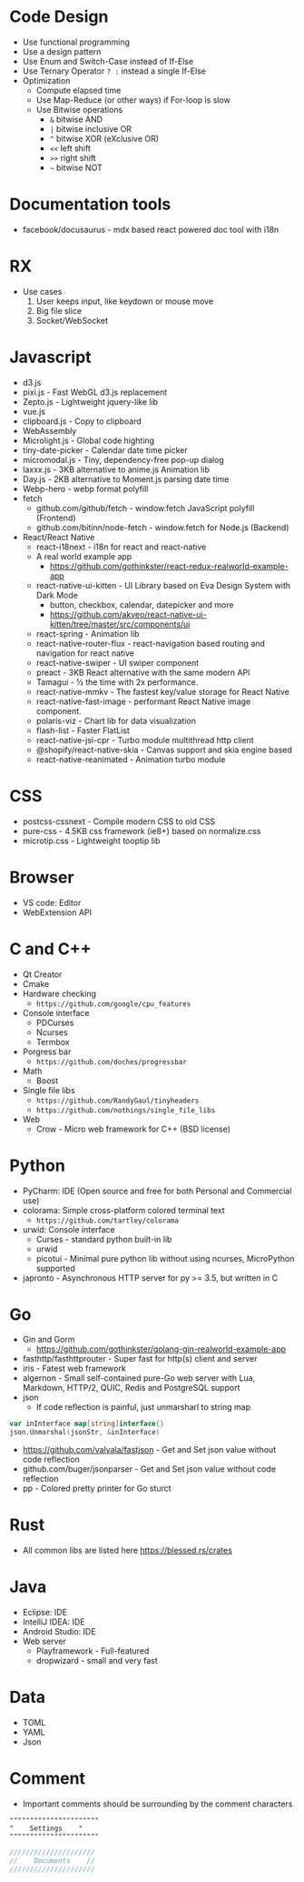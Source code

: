 Code Design
=====
* Use functional programming
* Use a design pattern
* Use Enum and Switch-Case instead of If-Else
* Use Ternary Operator `? :` instead a single If-Else
* Optimization
  * Compute elapsed time
  * Use Map-Reduce (or other ways) if For-loop is slow
  * Use Bitwise operations
    * `&` bitwise AND
    * `|` bitwise inclusive OR
    * `^` bitwise XOR (eXclusive OR)
    * `<<`  left shift
    * `>>`  right shift
    * `~` bitwise NOT

Documentation tools
=====
* facebook/docusaurus - mdx based react powered doc tool with i18n

RX
=====
* Use cases
  1. User keeps input, like keydown or mouse move
  2. Big file slice
  3. Socket/WebSocket

Javascript
=====
* d3.js
* pixi.js - Fast WebGL d3.js replacement
* Zepto.js - Lightweight jquery-like lib
* vue.js
* clipboard.js - Copy to clipboard
* WebAssembly
* Microlight.js - Global code highting
* tiny-date-picker - Calendar date time picker
* micromodal.js - Tiny, dependency-free pop-up dialog
* laxxx.js - 3KB alternative to anime.js Animation lib
* Day.js - 2KB alternative to Moment.js parsing date time
* Webp-hero - webp format polyfill
* fetch
  * github.com/github/fetch - window.fetch JavaScript polyfill (Frontend)
  * github.com/bitinn/node-fetch - window.fetch for Node.js (Backend)
* React/React Native
  * react-i18next - i18n for react and react-native
  * A real world example app
    * https://github.com/gothinkster/react-redux-realworld-example-app
  * react-native-ui-kitten - UI Library based on Eva Design System with Dark Mode
    * button, checkbox, calendar, datepicker and more
    * https://github.com/akveo/react-native-ui-kitten/tree/master/src/components/ui
  * react-spring - Animation lib
  * react-native-router-flux - react-navigation based routing and navigation for react native
  * react-native-swiper - UI swiper component
  * preact - 3KB React alternative with the same modern API
  * Tamagui - ½ the time with 2x performance.
  * react-native-mmkv - The fastest key/value storage for React Native
  * react-native-fast-image - performant React Native image component.
  * polaris-viz - Chart lib for data visualization
  * flash-list - Faster FlatList
  * react-native-jsi-cpr - Turbo module multithread http client
  * @shopify/react-native-skia - Canvas support and skia engine based
  * react-native-reanimated - Animation turbo module

CSS
=====
* postcss-cssnext - Compile modern CSS to old CSS
* pure-css - 4.5KB css framework (ie8+) based on normalize.css
* microtip.css - Lightweight tooptip lib

Browser
=====
* VS code: Editor
* WebExtension API

C and C++
=====
* Qt Creator
* Cmake
* Hardware checking
  * `https://github.com/google/cpu_features`
* Console interface
  * PDCurses
  * Ncurses
  * Termbox
* Porgress bar
  * `https://github.com/doches/progressbar`
* Math
  * Boost
* Single file libs
  * `https://github.com/RandyGaul/tinyheaders`
  * `https://github.com/nothings/single_file_libs`
* Web
  * Crow - Micro web framework for C++ (BSD license)

Python
=====
* PyCharm: IDE (Open source and free for both Personal and Commercial use)
* colorama: Simple cross-platform colored terminal text
  * `https://github.com/tartley/colorama`
* urwid: Console interface
  * Curses - standard python built-in lib
  * urwid
  * picotui - Minimal pure python lib without using ncurses, MicroPython supported
* japronto - Asynchronous HTTP server for py >= 3.5, but written in C

Go
=====
* Gin and Gorm
  * https://github.com/gothinkster/golang-gin-realworld-example-app
* fasthttp/fasthttprouter - Super fast for http(s) client and server
* iris - Fatest web framework
* algernon - Small self-contained pure-Go web server with Lua, Markdown, HTTP/2, QUIC, Redis and PostgreSQL support
* json
  * If code reflection is painful, just unmarsharl to string map
```go
var inInterface map[string]interface{}
json.Unmarshal(jsonStr, &inInterface)
```
  * https://github.com/valyala/fastjson - Get and Set json value without code reflection
  * github.com/buger/jsonparser - Get and Set json value without code reflection
* pp - Colored pretty printer for Go sturct

Rust
=====
* All common libs are listed here https://blessed.rs/crates

Java
=====
* Eclipse: IDE
* IntelliJ IDEA: IDE
* Android Studio: IDE
* Web server
  * Playframework - Full-featured
  * dropwizard - small and very fast

Data
=====
* TOML
* YAML
* Json

Comment
=====
* Important comments should be surrounding by the comment characters
```vim
""""""""""""""""""""""
"    Settings    "
""""""""""""""""""""""
```
```c
/////////////////////
//    Documents    //
/////////////////////
```

